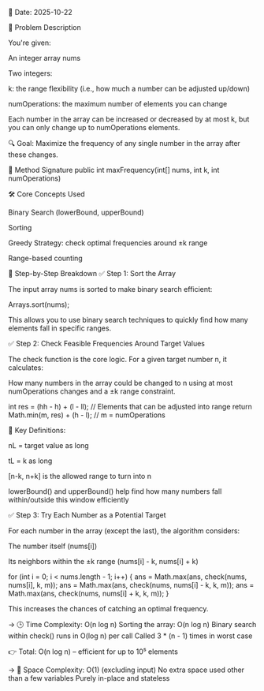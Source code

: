 📅 Date: 2025-10-22

📌 Problem Description

You're given:

An integer array nums

Two integers:

k: the range flexibility (i.e., how much a number can be adjusted up/down)

numOperations: the maximum number of elements you can change

Each number in the array can be increased or decreased by at most k, but you can only change up to numOperations elements.

🔍 Goal: Maximize the frequency of any single number in the array after these changes.

🧰 Method Signature
public int maxFrequency(int[] nums, int k, int numOperations)

🛠 Core Concepts Used

Binary Search (lowerBound, upperBound)

Sorting

Greedy Strategy: check optimal frequencies around ±k range

Range-based counting

🔢 Step-by-Step Breakdown
✅ Step 1: Sort the Array

The input array nums is sorted to make binary search efficient:

Arrays.sort(nums);


This allows you to use binary search techniques to quickly find how many elements fall in specific ranges.

✅ Step 2: Check Feasible Frequencies Around Target Values

The check function is the core logic. For a given target number n, it calculates:

How many numbers in the array could be changed to n using at most numOperations changes and a ±k range constraint.

int res = (hh - h) + (l - ll); // Elements that can be adjusted into range
return Math.min(m, res) + (h - l); // m = numOperations

📌 Key Definitions:

nL = target value as long

tL = k as long

[n-k, n+k] is the allowed range to turn into n

lowerBound() and upperBound() help find how many numbers fall within/outside this window efficiently

✅ Step 3: Try Each Number as a Potential Target

For each number in the array (except the last), the algorithm considers:

The number itself (nums[i])

Its neighbors within the ±k range (nums[i] - k, nums[i] + k)

for (int i = 0; i < nums.length - 1; i++) {
    ans = Math.max(ans, check(nums, nums[i], k, m));
    ans = Math.max(ans, check(nums, nums[i] - k, k, m));
    ans = Math.max(ans, check(nums, nums[i] + k, k, m));
}


This increases the chances of catching an optimal frequency.

-> 🕒 Time Complexity:
O(n log n)
Sorting the array: O(n log n)
Binary search within check() runs in O(log n) per call
Called 3 * (n - 1) times in worst case

👉 Total: O(n log n) – efficient for up to 10⁵ elements

-> 💾 Space Complexity:
 O(1) (excluding input)
No extra space used other than a few variables
Purely in-place and stateless